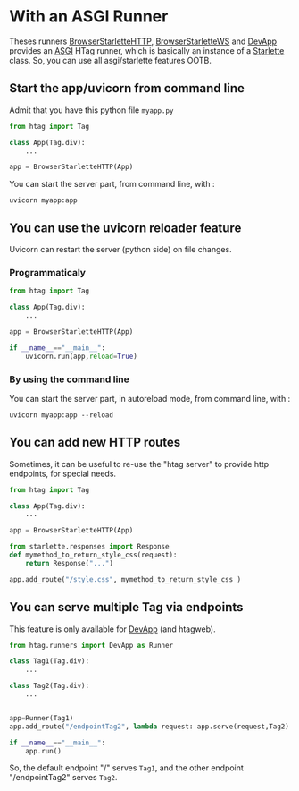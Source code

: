 # With an ASGI Runner

Theses runners [BrowserStarletteHTTP](runners.md#browserstarlettehttp), [BrowserStarletteWS](runners.md#browserstarlettews) and [DevApp](runners.md#devapp)
provides an [ASGI](https://asgi.readthedocs.io/en/latest/) HTag runner, which is basically an instance of a [Starlette](https://www.starlette.io/) class. So, you can use
all asgi/starlette features OOTB.

## Start the app/uvicorn from command line

Admit that you have this python file `myapp.py`

```python
from htag import Tag

class App(Tag.div):
    ...

app = BrowserStarletteHTTP(App)
```

You can start the server part, from command line, with :

`uvicorn myapp:app`


## You can use the uvicorn reloader feature

Uvicorn can restart the server (python side) on file changes.

### Programmaticaly

```python
from htag import Tag

class App(Tag.div):
    ...

app = BrowserStarletteHTTP(App)

if __name__=="__main__":
    uvicorn.run(app,reload=True)
```


### By using the command line

You can start the server part, in autoreload mode, from command line, with :

`uvicorn myapp:app --reload`


## You can add new HTTP routes

Sometimes, it can be useful to re-use the "htag server" to provide http endpoints, for special needs.

```python
from htag import Tag

class App(Tag.div):
    ...

app = BrowserStarletteHTTP(App)

from starlette.responses import Response
def mymethod_to_return_style_css(request):
    return Response("...")

app.add_route("/style.css", mymethod_to_return_style_css )
```

## You can serve multiple Tag via endpoints

This feature is only available for [DevApp](runners.md#devapp) (and htagweb).

```python
from htag.runners import DevApp as Runner

class Tag1(Tag.div):
    ...

class Tag2(Tag.div):
    ...


app=Runner(Tag1)
app.add_route("/endpointTag2", lambda request: app.serve(request,Tag2) )

if __name__=="__main__":
    app.run()
```

So, the default endpoint "/" serves `Tag1`, and the other endpoint "/endpointTag2" serves `Tag2`.




